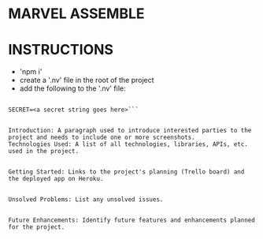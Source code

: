 # MARVEL ASSEMBLE

# INSTRUCTIONS
* 'npm i'
*  create a '.nv' file in the root of the project
* add the following to the '.nv' file:

``` DATABASE_URL=<a database url goes here>/marvel-assemble?retryWrites=true&w=majority

SECRET=<a secret string goes here>```


Introduction: A paragraph used to introduce interested parties to the project and needs to include one or more screenshots.
Technologies Used: A list of all technologies, libraries, APIs, etc. used in the project.


Getting Started: Links to the project's planning (Trello board) and the deployed app on Heroku.


Unsolved Problems: List any unsolved issues.


Future Enhancements: Identify future features and enhancements planned for the project.
